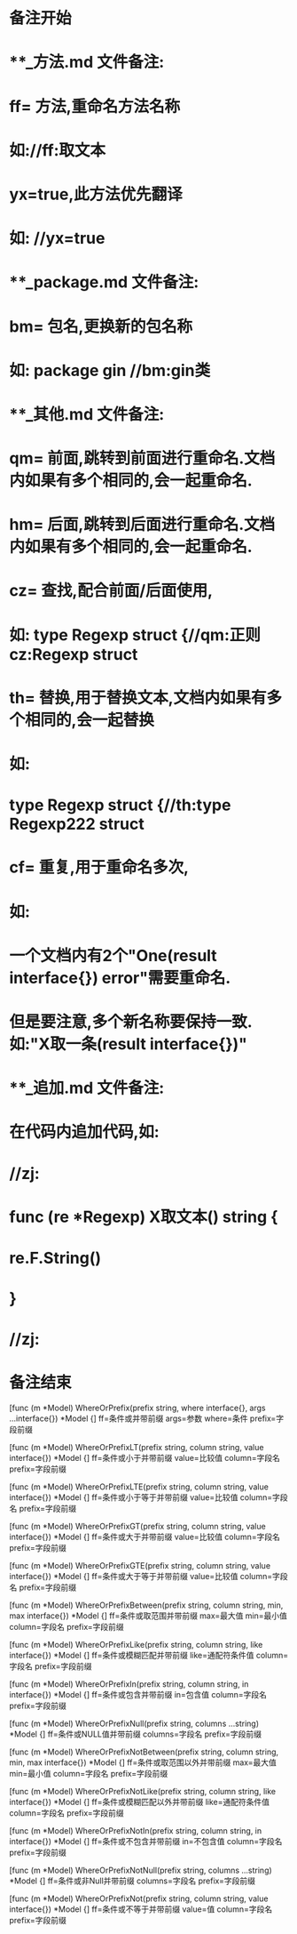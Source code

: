 # 备注开始
# **_方法.md 文件备注:
# ff= 方法,重命名方法名称
# 如://ff:取文本
#
# yx=true,此方法优先翻译
# 如: //yx=true

# **_package.md 文件备注:
# bm= 包名,更换新的包名称 
# 如: package gin //bm:gin类

# **_其他.md 文件备注:
# qm= 前面,跳转到前面进行重命名.文档内如果有多个相同的,会一起重命名.
# hm= 后面,跳转到后面进行重命名.文档内如果有多个相同的,会一起重命名.
# cz= 查找,配合前面/后面使用,
# 如: type Regexp struct {//qm:正则 cz:Regexp struct
#
# th= 替换,用于替换文本,文档内如果有多个相同的,会一起替换
# 如:
# type Regexp struct {//th:type Regexp222 struct
#
# cf= 重复,用于重命名多次,
# 如: 
# 一个文档内有2个"One(result interface{}) error"需要重命名.
# 但是要注意,多个新名称要保持一致. 如:"X取一条(result interface{})"

# **_追加.md 文件备注:
# 在代码内追加代码,如:
# //zj:
# func (re *Regexp) X取文本() string { 
# re.F.String()
# }
# //zj:
# 备注结束

[func (m *Model) WhereOrPrefix(prefix string, where interface{}, args ...interface{}) *Model {]
ff=条件或并带前缀
args=参数
where=条件
prefix=字段前缀

[func (m *Model) WhereOrPrefixLT(prefix string, column string, value interface{}) *Model {]
ff=条件或小于并带前缀
value=比较值
column=字段名
prefix=字段前缀

[func (m *Model) WhereOrPrefixLTE(prefix string, column string, value interface{}) *Model {]
ff=条件或小于等于并带前缀
value=比较值
column=字段名
prefix=字段前缀

[func (m *Model) WhereOrPrefixGT(prefix string, column string, value interface{}) *Model {]
ff=条件或大于并带前缀
value=比较值
column=字段名
prefix=字段前缀

[func (m *Model) WhereOrPrefixGTE(prefix string, column string, value interface{}) *Model {]
ff=条件或大于等于并带前缀
value=比较值
column=字段名
prefix=字段前缀

[func (m *Model) WhereOrPrefixBetween(prefix string, column string, min, max interface{}) *Model {]
ff=条件或取范围并带前缀
max=最大值
min=最小值
column=字段名
prefix=字段前缀

[func (m *Model) WhereOrPrefixLike(prefix string, column string, like interface{}) *Model {]
ff=条件或模糊匹配并带前缀
like=通配符条件值
column=字段名
prefix=字段前缀

[func (m *Model) WhereOrPrefixIn(prefix string, column string, in interface{}) *Model {]
ff=条件或包含并带前缀
in=包含值
column=字段名
prefix=字段前缀

[func (m *Model) WhereOrPrefixNull(prefix string, columns ...string) *Model {]
ff=条件或NULL值并带前缀
columns=字段名
prefix=字段前缀

[func (m *Model) WhereOrPrefixNotBetween(prefix string, column string, min, max interface{}) *Model {]
ff=条件或取范围以外并带前缀
max=最大值
min=最小值
column=字段名
prefix=字段前缀

[func (m *Model) WhereOrPrefixNotLike(prefix string, column string, like interface{}) *Model {]
ff=条件或模糊匹配以外并带前缀
like=通配符条件值
column=字段名
prefix=字段前缀

[func (m *Model) WhereOrPrefixNotIn(prefix string, column string, in interface{}) *Model {]
ff=条件或不包含并带前缀
in=不包含值
column=字段名
prefix=字段前缀

[func (m *Model) WhereOrPrefixNotNull(prefix string, columns ...string) *Model {]
ff=条件或非Null并带前缀
columns=字段名
prefix=字段前缀

[func (m *Model) WhereOrPrefixNot(prefix string, column string, value interface{}) *Model {]
ff=条件或不等于并带前缀
value=值
column=字段名
prefix=字段前缀
